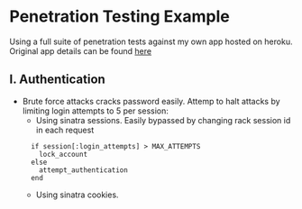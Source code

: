 Penetration Testing Example
===========================

Using a full suite of penetration tests against my own app hosted on heroku. Original app details can be found [here](https://github.com/foxjerem/bookmark-manager)

I. Authentication
-----------------
- Brute force attacks cracks password easily. Attemp to halt attacks by limiting login attempts to 5 per session:
  - Using sinatra sessions. Easily bypassed by changing rack session id in each request
  ```shell
    if session[:login_attempts] > MAX_ATTEMPTS
      lock_account
    else
      attempt_authentication
    end
  ```
  - Using sinatra cookies.
